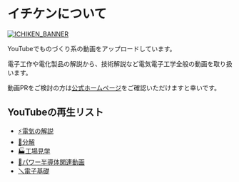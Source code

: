 # イチケンについて

[![ICHIKEN_BANNER](banner.gif)](https://www.youtube.com/@ICHIKEN1)

YouTubeでものづくり系の動画をアップロードしています。

電子工作や電化製品の解説から、技術解説など電気電子工学全般の動画を取り扱います。

動画PRをご検討の方は[公式ホームページ](https://ichiken-engineering.com/ichiken-youtube-ad/)をご確認いただけますと幸いです。

## YouTubeの再生リスト
- [⚡️電気の解説](https://www.youtube.com/playlist?list=PLsjRI4ZEczlBDuz6WDZzrNbGce0iKVC1Y)
- [🔧分解](https://www.youtube.com/playlist?list=PLsjRI4ZEczlC0TPRcbTzGLMVbuN0ye7sn)
- [🏭️工場見学](https://www.youtube.com/playlist?list=PLsjRI4ZEczlAIocnVu-A4KwfOqM-g1HBQ)
- [🔌パワー半導体関連動画](https://www.youtube.com/playlist?list=PLsjRI4ZEczlAZgFuqD1mJLwPTyGfmIaDZ)
- [🪛電子基礎](https://www.youtube.com/playlist?list=PLsjRI4ZEczlBKDGCKHqy_dltaTSqWTYA8)


